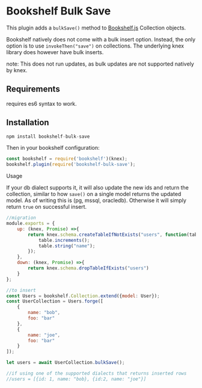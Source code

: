 # Bookshelf Bulk Save
This plugin adds a `bulkSave()` method to [Bookshelf.js](http://bookshelfjs.org) Collection objects.

Bookshelf natively does not come with a bulk insert option. Instead, the only option is to use `invokeThen("save")` on collections. The underlying knex library does however have bulk inserts.

note: This does not run updates, as bulk updates are not supported natively by knex.

## Requirements
requires es6 syntax to work.

## Installation
``` javascript
npm install bookshelf-bulk-save
```
Then in your bookshelf configuration:
``` javascript
const bookshelf = require('bookshelf')(knex);
bookshelf.plugin(require('bookshelf-bulk-save');
```

Usage 

If your db dialect supports it, it will also update the new ids and return the collection, similar to how `save()` on a single model returns the updated model. As of writing this is (pg, mssql, oracledb). Otherwise it will simply return `true` on successful insert.
``` javascript
//migration
module.exports = {
    up: (knex, Promise) =>{
        return knex.schema.createTableIfNotExists("users", function(table){
            table.increments();
            table.string("name");
        });
    },
    down: (knex, Promise) =>{
        return knex.schema.dropTableIfExists("users")
    }
};

//to insert
const Users = bookshelf.Collection.extend({model: User});
const UserCollection = Users.forge([
    {
        name: "bob",
        foo: "bar"
    },
    {
        name: "joe",
        foo: "bar"
    }
]);

let users = await UserCollection.bulkSave();

//if using one of the supported dialects that returns inserted rows
//users = [{id: 1, name: "bob}, {id:2, name: "joe"}]
```
